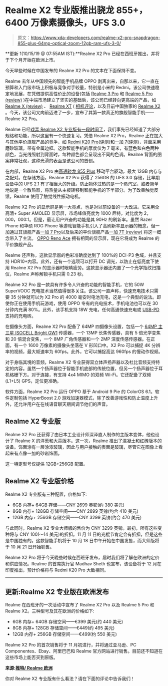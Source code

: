 # Realme X2 专业版推出骁龙 855+，6400 万像素摄像头，UFS 3.0

> 原文：<https://www.xda-developers.com/realme-x2-pro-snapdragon-855-plus-64mp-optical-zoom-12gb-ram-ufs-3-0/>

**更新 1(10/15/19 @ 07:55AM IST):**Realme X2 Pro 已经在西班牙推出，并将于下个月开始在欧洲上市。

今天早些时候在中国发布的 Realme X2 Pro 的文本在下面保持不变。

Realme 去年从中国领先的智能手机品牌 OPPO 剥离出来，自那以来，它一直在预算和入门级市场上积极与竞争对手较量，特别是小米的 Redmi。该公司快速稳定地发展，在凭借提供高性价比的设备(包括 [Realme 3 Pro](https://www.xda-developers.com/realme-3-pro-first-impressions-hands-on-review/) 和 [Realme 5 Pro (review)](https://www.xda-developers.com/realme-5-pro-review/) )在中端市场建立了坚实的基础后，该公司已经转向更高端的产品，如 [Realme X (review)](https://www.xda-developers.com/realme-x-review-premium-affordable/) 、 [Realme XT](https://www.xda-developers.com/realme-xt-video-review/) ( [相机评论](https://www.xda-developers.com/realme-xt-64mp-camera-comparison-48mp-5-pro/)，以及目前中国独家的 [Realme X2](https://www.xda-developers.com/realme-x2-xt-snapdragon-730g-30w-december/) 。今天，该公司又向前迈进了一步，宣布了其第一款真正的旗舰智能手机——Realme X2 Pro。

Realme 已经[戏弄 Realme X2 专业版有一段时间了](https://www.xda-developers.com/realme-x2-pro-coming-snapdragon-855-plus-90hz-display-64mp-camera/)，我们事先已经知道了大部分规格和功能，所以这里有一个快速复习。凭借 Realme X2 Pro，Realme 正在加大与其他平价旗舰产品的竞争，如 [Redmi K20 Pro(评测)](https://www.xda-developers.com/redmi-k20-pro-xiaomi-mi-9t-pro-review-flagship/)和[一加 7(评测)](https://www.xda-developers.com/oneplus-7-review/)，背面采用磨砂玻璃，带有金属边框。这款智能手机的厚度仅为 7 毫米，有蓝色和白色两种颜色，当光线照射到背面时，每种颜色都会呈现出不同的色调。Realme 背面的图案非常壮观，这种光滑的表面是该公司的首创。

在内部，Realme X2 Pro 由[高通骁龙 855 Plus](https://www.xda-developers.com/qualcomm-snapdragon-855-plus/) 移动平台驱动，最大 12GB 内存与之配对。在存储方面，Realme X2 Pro 获得了 256GB 的 UFS 3.0 存储，比早期设备中的 UFS 2.1 有了相当大的升级。防止物体过热的是一个蒸汽室，或者简单地说是一个散热器，将热量从主板转移到智能手机的下半部分。为了改善触觉反馈，Realme 使用了触觉线性振动电机。

Realme X2 Pro 的显示屏是另一大亮点，也是对以前设备的一大改进。它采用全高清+ Super AMOLED 显示屏，市场峰值亮度为 1000 尼特，对比度为 2，000，000:1。但是，最让用户兴奋的功能是其 90Hz 的刷新率。虽然 Razer Phone 和华硕 ROG Phone 等游戏智能手机引入了高刷新率显示器的概念，但一加通过其旗舰产品[一加 7 Pro](https://www.xda-developers.com/oneplus-7-pro-review/)以及后来的平价旗舰产品[一加 7T (review)](https://www.xda-developers.com/oneplus-7t-review-premium-practical-smartphone/) 将这一概念带入了主流。 [OPPO Reno Ace](https://www.xda-developers.com/oppo-reno-ace-65w-supervooc-special-gundam-edition-china-launch/) 拥有相同的显示屏，现在它将成为 Realme 的平价旗舰产品。

Realme 还声称，这款显示器的色彩准确度达到了 100%的 DCI-P3 色域，并且支持 HDR10+内容。此外，还有一个选项可以打开 DC 调光，以防止在低亮度下使用 Realme X2 Pro 的显示器时眼睛疲劳。这款显示器还内置了一个光学指纹扫描仪，Realme 声称解锁手机只需 0.23 秒。

Realme X2 Pro 是一款具有许多令人兴奋的功能的智能手机，它的 50W SuperVOOC 充电技术当然值得很多关注。该公司一直声称，快速充电技术只需要 35 分钟就可以为 X2 Pro 的 4000 毫安时电池充电，这是一个典型的说法。即使你正在使用手机玩游戏，使用 OPPO 专有的充电技术，手机电池也可以在 30 分钟内充满 80%。此外，该手机支持 18W 充电，任何高通快速充电或 [USB-PD](https://www.xda-developers.com/google-new-android-devices-type-c-support-usb-pd/) 支持的充电砖。

在摄像头方面，Realme X2 Pro 配备了 64MP 四摄像头设置，包括一个 [64MP 主三星 ISOCELL Bright GW1](https://www.xda-developers.com/samsung-64mp-isocell-sensor-smartphones/) 传感器，一个 13MP 长焦传感器，具有 5 倍光学变焦和 20 倍混合变焦，一个 8MP 广角传感器和一个 2MP 深度传感传感器。在正面，有一个 1600 万像素的摄像头坐落在 V 形凹口中。X2 Pro 可以捕捉 4K 分辨率的视频，最大帧速率为 60fps。此外，它可以捕捉高达 960fps 的慢动作视频。

对于身临其境的音频，Realme X2 专业获得双立体声扬声器以及杜比音频支持特定的内容。虽然一个扬声器位于智能手机底部的传统位置，但另一个扬声器位于耳机格栅下方。对于连接，有支持 4x4 MIMO 的双频 Wi-Fi。它还配备了双频(L1+L5) GPS，定位更准确。

软件方面，Realme X2 Pro 运行 OPPO 基于 Android 9 Pie 的 ColorOS 6.1。软件定制包括 HyperBoost 2.0 游戏加速器模式，除了改善游戏性和防止温度上升外，还允许用户在在线语音聊天期间调节他们的声音。

## Realme X2 专业版

Realme X2 Pro 还获得了由日本工业设计师深泽直人制作的主版本变体，他也设计了 Realme X 的洋葱和大蒜版本。这一次，Realme 推出了混凝土和红砖版本的设备。饰面涂有一层涂漆玻璃，因此与用户接触的表面是玻璃，尽管它在图像上看起来有点像一加的砂岩饰面。

这一特定型号仅提供 12GB+256GB 配置。

## Realme X2 专业版价格

Realme X2 专业版有三种配置，价格如下:

*   6GB 内存+ 64GB 存储——CNY 2699 英镑(约 380 美元)
*   8GB 内存+ 128GB 存储空间——CNY 2899 英镑(约合 410 美元)
*   12GB 内存+ 256GB 存储空间——CNY 3299 英镑(约合 470 美元)

与此同时，Realme X2 专业大师版的售价为 CNY 3299 英镑。最初，所有这些变种将与 CNY 100(～14 美元)的折扣。11 月 11 日的光棍节肯定会有折扣，但是这些是中国独有的。这款智能手机将于 10 月 18 日中午开始在中国发售，而大师版将于 10 月 21 日开始销售。

Realme X2 Pro 将于今天晚些时候在西班牙发布，届时我们将了解在欧洲的定价和供应情况。Realme 的首席执行官 Madhav Sheth 也宣布，该设备将于 12 月在印度推出，预计价格将与 Redmi K20 Pro 大致相同。

* * *

## 更新:Realme X2 专业版在欧洲发布

Realme 在西班牙的一次活动中宣布了 Realme X2 Pro 以及 Realme 5 Pro 和 Realme X2。三种型号及其在欧洲的价格如下:

*   6GB 内存+ 64GB 存储空间——€399 美元(约 440 美元)
*   8GB 内存+ 128GB 存储空间——€449(约 495 美元)
*   12GB 内存+ 256GB 存储空间——€499(约 550 美元)

Realme X2 Pro 的首次销售将于 11 月初进行，并将通过亚马逊、PC Componentes、Ebay、阿里巴巴和 Realme 官方网站进行销售。目前还不知道在这些市场上能否买到原版。

**来源:[推特/ Realme 欧洲](https://twitter.com/realmeeurope/status/1184031788835966976)**

你对 Realme X2 专业版有什么看法？请在下面的评论中告诉我们！
